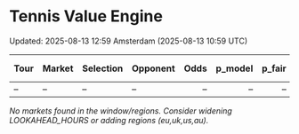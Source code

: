 # Tennis Value Engine

Updated: 2025-08-13 12:59 Amsterdam (2025-08-13 10:59 UTC)

| Tour | Market | Selection | Opponent | Odds | p_model | p_fair | EV/u | Kelly | Bet | Start (UTC) | Books | Source |
|---|---|---|---|---:|---:|---:|---:|---:|:---:|---|---|---|
| – | – | – | – | – | – | – | – | – | – | – | – | – |

_No markets found in the window/regions. Consider widening LOOKAHEAD_HOURS or adding regions (eu,uk,us,au)._
